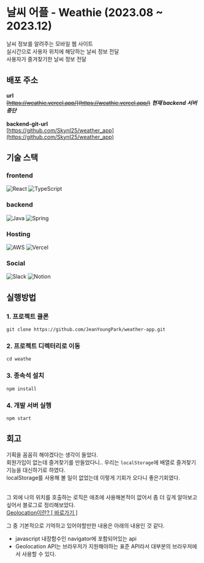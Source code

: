 # 날씨 어플 - Weathie (2023.08 ~ 2023.12)
날씨 정보를 알려주는 모바일 웹 사이트<br/>
실시간으로 사용자 위치에 해당하는 날씨 정보 전달<br/>
사용자가 즐겨찾기한 날씨 정보 전달

## 배포 주소
**url**<br/>
~~[https://weathie.vercel.app/](https://weathie.vercel.app/)~~ ___현재 backend 서버 중단___<br/><br/>
**backend-git-url**<br/>
[https://github.com/SkynI25/weather_app](https://github.com/SkynI25/weather_app)

## 기술 스택
  ### frontend
  ![React](https://img.shields.io/badge/react-%2320232a.svg?style=for-the-badge&logo=react&logoColor=%2361DAFB) ![TypeScript](https://img.shields.io/badge/typescript-%23007ACC.svg?style=for-the-badge&logo=typescript&logoColor=white)
  ### backend
  ![Java](https://img.shields.io/badge/java-%23ED8B00.svg?style=for-the-badge&logo=openjdk&logoColor=white) ![Spring](https://img.shields.io/badge/spring-%236DB33F.svg?style=for-the-badge&logo=spring&logoColor=white)
  ### Hosting
  ![AWS](https://img.shields.io/badge/AWS-%23FF9900.svg?style=for-the-badge&logo=amazon-aws&logoColor=white) ![Vercel](https://img.shields.io/badge/vercel-%23000000.svg?style=for-the-badge&logo=vercel&logoColor=white)
 ### Social
 ![Slack](https://img.shields.io/badge/Slack-4A154B?style=for-the-badge&logo=slack&logoColor=white) ![Notion](https://img.shields.io/badge/Notion-%23000000.svg?style=for-the-badge&logo=notion&logoColor=white)

## 실행방법
### 1. 프로젝트 클론
```
git clone https://github.com/JeanYoungPark/weather-app.git
```
### 2. 프로젝트 디렉터리로 이동
```
cd weathe
```
### 3. 종속석 설치
```
npm install
```
### 4. 개발 서버 실행
```
npm start
```

## 회고
기획을 꼼꼼히 해야겠다는 생각이 들었다.<br/>
회원가입이 없는데 즐겨찾기를 만들었다니.. 우리는 `localStorage`에 배열로 즐겨찾기 기능을 대신하기로 하였다.<br/>
localStorage를 사용해 볼 일이 없었는데 이렇게 기회가 오다니 좋은기회였다.<br/><br/>

그 외에 나의 위치를 호출하는 로직은 애초에 사용해본적이 없어서 좀 더 깊게 알아보고 싶어서 블로그로 정리해보았다.<br/>
[Geolocation이란? [ 바로가기 ]](https://velog.io/@jjing9/%EC%82%AC%EC%9A%A9%EC%9E%90-%EC%9C%84%EC%B9%98-%EC%B0%BE%EA%B8%B0-Geolocation)

그 중 기본적으로 기억하고 있어야할만한 내용은 아래의 내용인 것 같다.<br/>
- javascript 내장함수인 navigator에 포함되어있는 api
- Geolocation API는 브라우저가 지원해야하는 표준 API라서 대부분의 브라우저에서 사용할 수 있다.
